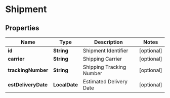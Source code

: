 

# Shipment

## Properties

Name | Type | Description | Notes
------------ | ------------- | ------------- | -------------
**id** | **String** | Shipment Identifier |  [optional]
**carrier** | **String** | Shipping Carrier |  [optional]
**trackingNumber** | **String** | Shipping Tracking Number |  [optional]
**estDeliveryDate** | **LocalDate** | Estimated Delivery Date |  [optional]



